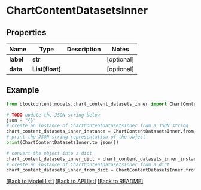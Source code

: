 # ChartContentDatasetsInner


## Properties

Name | Type | Description | Notes
------------ | ------------- | ------------- | -------------
**label** | **str** |  | [optional] 
**data** | **List[float]** |  | [optional] 

## Example

```python
from blockcontent.models.chart_content_datasets_inner import ChartContentDatasetsInner

# TODO update the JSON string below
json = "{}"
# create an instance of ChartContentDatasetsInner from a JSON string
chart_content_datasets_inner_instance = ChartContentDatasetsInner.from_json(json)
# print the JSON string representation of the object
print(ChartContentDatasetsInner.to_json())

# convert the object into a dict
chart_content_datasets_inner_dict = chart_content_datasets_inner_instance.to_dict()
# create an instance of ChartContentDatasetsInner from a dict
chart_content_datasets_inner_from_dict = ChartContentDatasetsInner.from_dict(chart_content_datasets_inner_dict)
```
[[Back to Model list]](../README.md#documentation-for-models) [[Back to API list]](../README.md#documentation-for-api-endpoints) [[Back to README]](../README.md)


